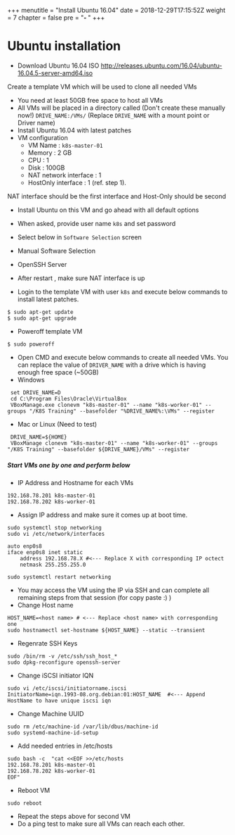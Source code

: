 +++
menutitle = "Install Ubuntu 16.04"
date = 2018-12-29T17:15:52Z
weight = 7
chapter = false
pre = "<b>- </b>"
+++

# Ubuntu installation

* Download Ubuntu 16.04 ISO
http://releases.ubuntu.com/16.04/ubuntu-16.04.5-server-amd64.iso

Create a template VM which will be used to clone all needed VMs

- You need at least 50GB free space to host all VMs
- All VMs will be placed in a directory called (Don't create these manually now!)
 `DRIVE_NAME:/VMs/` (Replace `DRIVE_NAME` with a mount point or Driver name)
- Install Ubuntu 16.04 with latest patches
- VM configuration  
    - VM Name : `k8s-master-01`
    - Memory  : 2 GB
    - CPU     : 1
    - Disk    : 100GB
    - NAT network interface : 1
    - HostOnly interface    : 1 (ref. step 1).

NAT interface should be the first interface and Host-Only should be second

- Install Ubuntu on this VM and go ahead with all default options
 - When asked, provide user name `k8s` and set password
 - Select below in `Software Selection` screen
  - Manual Software Selection
  - OpenSSH Server

- After restart , make sure NAT interface is up
- Login to the template VM with user `k8s` and execute below commands to install latest patches.
```
$ sudo apt-get update
$ sudo apt-get upgrade
```
- Poweroff template VM
```
$ sudo poweroff
```
- Open CMD and execute below commands to create all needed VMs.
  You can replace the value of `DRIVER_NAME` with a drive which is having enough free space (~50GB)
- Windows
```
 set DRIVE_NAME=D
 cd C:\Program Files\Oracle\VirtualBox
 VBoxManage.exe clonevm "k8s-master-01" --name "k8s-worker-01" --groups "/K8S Training" --basefolder "%DRIVE_NAME%:\VMs" --register
```

- Mac or Linux (Need to test)
```
 DRIVE_NAME=${HOME}
 VBoxManage clonevm "k8s-master-01" --name "k8s-worker-01" --groups "/K8S Training" --basefolder ${DRIVE_NAME}/VMs" --register
```

##### Start VMs one by one and perform below

- IP Address and Hostname for each VMs
```
192.168.78.201 k8s-master-01
192.168.78.202 k8s-worker-01
```

- Assign IP address and make sure it comes up at boot time.
```
sudo systemctl stop networking
sudo vi /etc/network/interfaces
```
```
auto enp0s8
iface enp0s8 inet static
    address 192.168.78.X #<--- Replace X with corresponding IP octect
    netmask 255.255.255.0
```
```
sudo systemctl restart networking
```

- You may access the VM using the IP via SSH and can complete all remaining steps from that session (for copy paste :) )
- Change Host name
```
HOST_NAME=<host name> # <--- Replace <host name> with corresponding one
sudo hostnamectl set-hostname ${HOST_NAME} --static --transient
```
- Regenrate SSH Keys
```
sudo /bin/rm -v /etc/ssh/ssh_host_*
sudo dpkg-reconfigure openssh-server
```
- Change iSCSI initiator IQN
```
sudo vi /etc/iscsi/initiatorname.iscsi
InitiatorName=iqn.1993-08.org.debian:01:HOST_NAME  #<--- Append HostName to have unique iscsi iqn
```  
- Change Machine UUID
```
sudo rm /etc/machine-id /var/lib/dbus/machine-id
sudo systemd-machine-id-setup
```
- Add needed entries in /etc/hosts
```
sudo bash -c  "cat <<EOF >>/etc/hosts
192.168.78.201 k8s-master-01
192.168.78.202 k8s-worker-01
EOF"
```
- Reboot VM
```
sudo reboot
```
- Repeat the steps above for second VM
- Do a ping test to make sure all VMs can reach each other.
